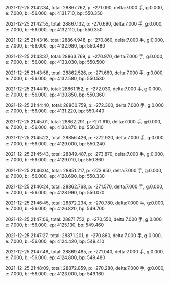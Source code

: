 2021-12-25 21:42:34, total: 28867.762, p: -271.090, delta:7.000 手, g:0.000, e: 7.000, b: -56.000, ep: 4131.710, bp: 550.350

2021-12-25 21:42:55, total: 28867.132, p: -270.690, delta:7.000 手, g:0.000, e: 7.000, b: -56.000, ep: 4132.110, bp: 550.350

2021-12-25 21:43:16, total: 28864.948, p: -270.860, delta:7.000 手, g:0.000, e: 7.000, b: -56.000, ep: 4132.980, bp: 550.480

2021-12-25 21:43:37, total: 28863.769, p: -270.970, delta:7.000 手, g:0.000, e: 7.000, b: -56.000, ep: 4133.030, bp: 550.500

2021-12-25 21:43:58, total: 28862.526, p: -271.660, delta:7.000 手, g:0.000, e: 7.000, b: -56.000, ep: 4132.580, bp: 550.530

2021-12-25 21:44:19, total: 28861.152, p: -272.030, delta:7.000 手, g:0.000, e: 7.000, b: -56.000, ep: 4130.850, bp: 550.360

2021-12-25 21:44:40, total: 28860.759, p: -272.300, delta:7.000 手, g:0.000, e: 7.000, b: -56.000, ep: 4131.220, bp: 550.440

2021-12-25 21:45:01, total: 28862.291, p: -271.610, delta:7.000 手, g:0.000, e: 7.000, b: -56.000, ep: 4130.870, bp: 550.310

2021-12-25 21:45:22, total: 28856.426, p: -272.920, delta:7.000 手, g:0.000, e: 7.000, b: -56.000, ep: 4129.000, bp: 550.240

2021-12-25 21:45:43, total: 28849.487, p: -273.870, delta:7.000 手, g:0.000, e: 7.000, b: -56.000, ep: 4129.010, bp: 550.360

2021-12-25 21:46:04, total: 28851.217, p: -273.950, delta:7.000 手, g:0.000, e: 7.000, b: -56.000, ep: 4128.690, bp: 550.330

2021-12-25 21:46:24, total: 28862.768, p: -271.570, delta:7.000 手, g:0.000, e: 7.000, b: -56.000, ep: 4128.990, bp: 550.070

2021-12-25 21:46:45, total: 28872.234, p: -270.780, delta:7.000 手, g:0.000, e: 7.000, b: -56.000, ep: 4126.820, bp: 549.700

2021-12-25 21:47:06, total: 28871.752, p: -270.550, delta:7.000 手, g:0.000, e: 7.000, b: -56.000, ep: 4125.130, bp: 549.460

2021-12-25 21:47:27, total: 28871.201, p: -270.860, delta:7.000 手, g:0.000, e: 7.000, b: -56.000, ep: 4124.420, bp: 549.410

2021-12-25 21:47:48, total: 28869.485, p: -271.040, delta:7.000 手, g:0.000, e: 7.000, b: -56.000, ep: 4124.800, bp: 549.480

2021-12-25 21:48:09, total: 28872.859, p: -270.280, delta:7.000 手, g:0.000, e: 7.000, b: -56.000, ep: 4123.000, bp: 549.160